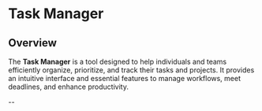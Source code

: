 
# Task Manager

## Overview
The **Task Manager** is a tool designed to help individuals and teams efficiently organize, prioritize, and track their tasks and projects. It provides an intuitive interface and essential features to manage workflows, meet deadlines, and enhance productivity.

--